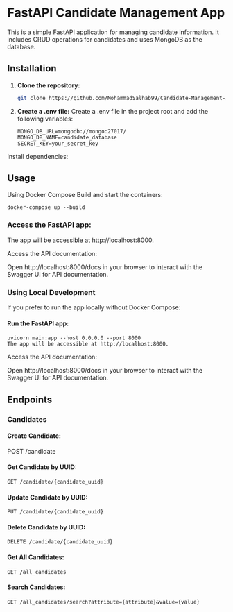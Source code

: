 # FastAPI Candidate Management App

This is a simple FastAPI application for managing candidate information. It includes CRUD operations for candidates and uses MongoDB as the database.

## Installation

1.  **Clone the repository:**

    ```bash
    git clone https://github.com/MohammadSalhab99/Candidate-Management-App.git

    ```

2.  **Create a .env file:**
    Create a .env file in the project root and add the following variables:

        MONGO_DB_URL=mongodb://mongo:27017/
        MONGO_DB_NAME=candidate_database
        SECRET_KEY=your_secret_key

Install dependencies:

## Usage

Using Docker Compose
Build and start the containers:

    docker-compose up --build
### Access the FastAPI app:

The app will be accessible at http://localhost:8000.

Access the API documentation:

Open http://localhost:8000/docs in your browser to interact with the Swagger UI for API documentation.

### Using Local Development
If you prefer to run the app locally without Docker Compose:

#### Run the FastAPI app:

    uvicorn main:app --host 0.0.0.0 --port 8000
    The app will be accessible at http://localhost:8000.

Access the API documentation:

Open http://localhost:8000/docs in your browser to interact with the Swagger UI for API documentation.

##  Endpoints
### Candidates
#### Create Candidate:

POST /candidate
#### Get Candidate by UUID:

    GET /candidate/{candidate_uuid}

#### Update Candidate by UUID:

    PUT /candidate/{candidate_uuid}
#### Delete Candidate by UUID:

    DELETE /candidate/{candidate_uuid}
#### Get All Candidates:

    GET /all_candidates

#### Search Candidates:

    GET /all_candidates/search?attribute={attribute}&value={value}
